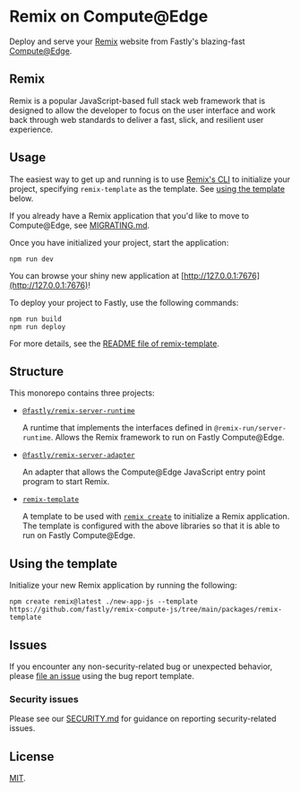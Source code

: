 # Remix on Compute@Edge

Deploy and serve your [Remix](https://remix.run/) website from Fastly's blazing-fast [Compute@Edge](https://developer.fastly.com/learning/compute/).

## Remix

Remix is a popular JavaScript-based full stack web framework that is designed to allow the developer to focus on the
user interface and work back through web standards to deliver a fast, slick, and resilient user experience.

## Usage

The easiest way to get up and running is to use [Remix's CLI](https://remix.run/docs/en/v1/other-api/dev) to initialize your
project, specifying `remix-template` as the template. See [using the template](#using-the-template) below.

If you already have a Remix application that you'd like to move to Compute@Edge, see [MIGRATING.md](MIGRATING.md).

Once you have initialized your project, start the application:

```shell
npm run dev
```

You can browse your shiny new application at [http://127.0.0.1:7676](http://127.0.0.1:7676)!

To deploy your project to Fastly, use the following commands:

```shell
npm run build
npm run deploy
```

For more details, see the [README file of remix-template](/packages/remix-template/README.md). 

## Structure

This monorepo contains three projects:

* [`@fastly/remix-server-runtime`](/packages/remix-server-runtime)

  A runtime that implements the interfaces defined in `@remix-run/server-runtime`. Allows
the Remix framework to run on Fastly Compute@Edge.

* [`@fastly/remix-server-adapter`](/packages/remix-server-adapter)

  An adapter that allows the Compute@Edge JavaScript entry point program to start Remix.

* [`remix-template`](/packages/remix-template)

  A template to be used with [`remix create`](https://remix.run/docs/en/v1/other-api/dev#remix-create)
to initialize a Remix application. The template is configured with the above libraries so that
it is able to run on Fastly Compute@Edge.

## Using the template

Initialize your new Remix application by running the following:

```shell
npm create remix@latest ./new-app-js --template https://github.com/fastly/remix-compute-js/tree/main/packages/remix-template
```

## Issues

If you encounter any non-security-related bug or unexpected behavior, please [file an issue][bug]
using the bug report template.

[bug]: https://github.com/fastly/remix-compute-js/issues/new?labels=bug

### Security issues

Please see our [SECURITY.md](./SECURITY.md) for guidance on reporting security-related issues.

## License

[MIT](./LICENSE).
